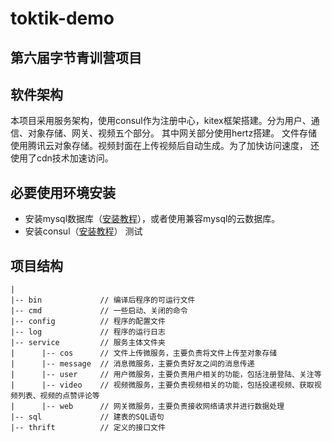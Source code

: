 # toktik-demo

## 第六届字节青训营项目

## 软件架构

本项目采用服务架构，使用consul作为注册中心，kitex框架搭建。分为用户、通信、对象存储、网关、视频五个部分。
其中网关部分使用hertz搭建。 文件存储使用腾讯云对象存储。视频封面在上传视频后自动生成。为了加快访问速度，
还使用了cdn技术加速访问。


## 必要使用环境安装
+ 安装mysql数据库（[安装教程](https://dev.mysql.com/doc/mysql-installation-excerpt/8.0/en/)），或者使用兼容mysql的云数据库。
+ 安装consul（[安装教程](https://developer.hashicorp.com/consul/downloads)） 测试

## 项目结构
```
|
|-- bin             // 编译后程序的可运行文件    
|-- cmd             // 一些启动、关闭的命令
|-- config          // 程序的配置文件
|-- log             // 程序的运行日志
|-- service         // 服务主体文件夹
|      |-- cos      // 文件上传微服务，主要负责将文件上传至对象存储
|      |-- message  // 消息微服务，主要负责好友之间的消息传递
|      |-- user     // 用户微服务，主要负责用户相关的功能，包括注册登陆、关注等
|      |-- video    // 视频微服务，主要负责视频相关的功能，包括投递视频、获取视频列表、视频的点赞评论等
|      |-- web      // 网关微服务，主要负责接收网络请求并进行数据处理
|-- sql             // 建表的SQL语句
|-- thrift          // 定义的接口文件
```
